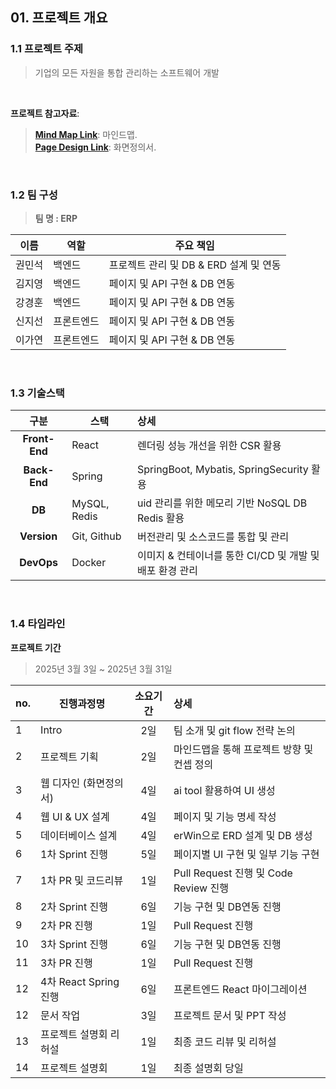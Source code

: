 ## **01. 프로젝트 개요** <br />
### **1.1 프로젝트 주제**
> 기업의 모든 자원을 통합 관리하는 소프트웨어 개발
 
<br />

**프로젝트 참고자료**:
> <a href="https://www.mindmeister.com/app/map/3610946959?t=64Hc4qbaC3"><strong>Mind Map Link</strong></a>: 마인드맵. <br />
> <a href="https://creatie.ai/goto/FAaxZlEm?page_id=M&amp;file=146188080333945"><strong>Page Design Link</strong></a>: 화면정의서. <br />

<br />

### **1.2 팀 구성**
> **팀 명  :  ERP** <br />

| 이름     | 역할     | 주요 책임                                                |
|----------|---------|----------------------------------------------------------|
| 권민석   | 백엔드   | 프로젝트 관리 및 DB & ERD 설계 및 연동           |
| 김지영   | 백엔드   |  페이지 및 API 구현 & DB 연동            |
| 강경훈   | 백엔드   | 페이지 및 API 구현 & DB 연동      |
| 신지선   | 프론트엔드   | 페이지 및 API 구현 & DB 연동 |
| 이가연   | 프론트엔드   | 페이지 및 API 구현 & DB 연동   |

<br />

### **1.3 기술스택**
| 구분             | 스택                   | 상세                                              |
|:-------------:|------------------------|:--------------------------------------------------|
| **Front-End** | React   | 렌더링 성능 개선을 위한 CSR 활용  |
| **Back-End**  | Spring     | SpringBoot, Mybatis, SpringSecurity 활용  |
| **DB**        | MySQL, Redis          | uid 관리를 위한 메모리 기반 NoSQL DB Redis 활용 |
| **Version**   | Git, Github          | 버전관리 및 소스코드를 통합 및 관리 |
| **DevOps**    | Docker               | 이미지 & 컨테이너를 통한 CI/CD 및 개발 및 배포 환경 관리 |

<br />

### **1.4 타임라인**
**프로젝트 기간** 
> 2025년 3월 3일 ~ 2025년 3월 31일 <br />

| no. | 진행과정명              | 소요기간 | 상세                                              |
|-----|------------------------|:-------:|:--------------------------------------------------|
| 1   | Intro                  | 2일     | 팀 소개 및 git flow 전략 논의                       |
| 2   | 프로젝트 기획           | 2일     | 마인드맵을 통해 프로젝트 방향 및 컨셉 정의            |
| 3   | 웹 디자인 (화면정의서)  | 4일     | ai tool 활용하여 UI 생성            |
| 4   | 웹 UI & UX 설계        | 4일     | 페이지 및 기능 명세 작성               |
| 5   | 데이터베이스 설계       | 4일     | erWin으로 ERD 설계 및 DB 생성 |
| 6   | 1차 Sprint 진행        | 5일     | 페이지별 UI 구현 및 일부 기능 구현                   |
| 7   | 1차 PR 및 코드리뷰      | 1일     | Pull Request 진행 및 Code Review 진행         |
| 8   | 2차 Sprint 진행        | 6일     | 기능 구현 및 DB연동 진행                            |
| 9   | 2차 PR 진행            | 1일     | Pull Request 진행                                  |
| 10  | 3차 Sprint 진행        | 6일     | 기능 구현 및 DB연동 진행                            |
| 11  | 3차 PR 진행            | 1일     | Pull Request 진행                                  |
| 12  | 4차 React Spring 진행  | 6일     | 프론트엔드 React 마이그레이션                       |
| 12  | 문서 작업      | 3일     | 프로젝트 문서 및 PPT 작성                           |
| 13  | 프로젝트 설명회 리허설  | 1일     | 최종 코드 리뷰 및 리허설                            |
| 14  | 프로젝트 설명회         | 1일     | 최종 설명회 당일                                   |

